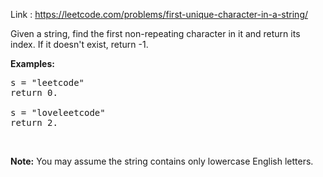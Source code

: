 
Link : https://leetcode.com/problems/first-unique-character-in-a-string/


<div><p>Given a string, find the first non-repeating character in it and return its index. If it doesn't exist, return -1.</p>

<p><b>Examples:</b></p>

<pre>s = "leetcode"
return 0.

s = "loveleetcode"
return 2.
</pre>

<p>&nbsp;</p>

<p><b>Note:</b> You may assume the string contains only lowercase English letters.</p>
</div>

